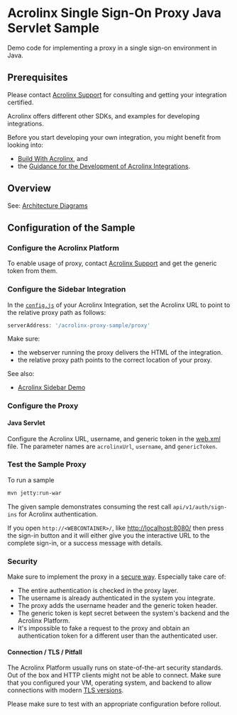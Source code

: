 # Acrolinx Single Sign-On Proxy Java Servlet Sample

Demo code for implementing a proxy in a single sign-on environment in Java.

## Prerequisites

Please contact [Acrolinx Support](https://github.com/acrolinx/acrolinx-coding-guidance/blob/main/topics/sdk-support.md)
for consulting and getting your integration certified.
  
Acrolinx offers different other SDKs, and examples for developing integrations.

Before you start developing your own integration, you might benefit from looking into:

* [Build With Acrolinx](https://support.acrolinx.com/hc/en-us/categories/10209837818770-Build-With-Acrolinx), and
* the [Guidance for the Development of Acrolinx Integrations](https://github.com/acrolinx/acrolinx-coding-guidance).

## Overview

See: [Architecture Diagrams](https://support.acrolinx.com/hc/en-us/articles/10210859500818-Architecture-Diagrams)

## Configuration of the Sample

### Configure the Acrolinx Platform

To enable usage of proxy, contact [Acrolinx Support](https://github.com/acrolinx/acrolinx-coding-guidance/blob/main/topics/sdk-support.md) and get the generic token from them.

### Configure the Sidebar Integration

In the [`config.js`](https://github.com/acrolinx/acrolinx-sidebar-demo/blob/main/samples/config.js) of your Acrolinx Integration,
set the Acrolinx URL to point to the relative proxy path as follows:

```javascript
serverAddress: '/acrolinx-proxy-sample/proxy'
```

Make sure:

* the webserver running the proxy delivers the HTML of the integration.
* the relative proxy path points to the correct location of your proxy.

See also:

* [Acrolinx Sidebar Demo](https://github.com/acrolinx/acrolinx-sidebar-demo)

### Configure the Proxy

#### Java Servlet

Configure the Acrolinx URL, username, and generic token in the [web.xml](src/main/webapp/WEB-INF/web.xml) file.
The parameter names are `acrolinxUrl`, `username`, and `genericToken`.

### Test the Sample Proxy

To run a sample
```bash
mvn jetty:run-war
```

The given sample demonstrates consuming the rest call `api/v1/auth/sign-ins` for Acrolinx authentication.

If you open `http://<WEBCONTAINER>/`, like [http://localhost:8080/](http://localhost:8080/acrolinx-proxy-sample/)
then press the sign-in button and it will either give you the interactive URL to the complete sign-in,
or a success message with details.

### Security

Make sure to implement the proxy in a [secure way](https://github.com/acrolinx/acrolinx-coding-guidance/blob/main/topics/security-safety.md#security).
Especially take care of:

* The entire authentication is checked in the proxy layer.
* The username is already authenticated in the system you integrate.
* The proxy adds the username header and the generic token header.
* The generic token is kept secret between the system's backend and the Acrolinx Platform.
* It's impossible to fake a request to the proxy and obtain an authentication token
  for a different user than the authenticated user.

#### Connection / TLS / Pitfall

The Acrolinx Platform usually runs on state-of-the-art security standards.
Out of the box and HTTP clients might not be able to connect.
Make sure that you configured your VM, operating system, and backend to allow connections with modern
[TLS versions](https://en.wikipedia.org/wiki/Transport_Layer_Security).

Please make sure to test with an appropriate configuration before rollout.
